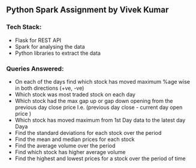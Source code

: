 ## Python Spark Assignment by Vivek Kumar

### Tech Stack:
- Flask for REST API
- Spark for analysing the data
- Python libraries to extract the data

### Queries Answered:

- On each of the days find which stock has moved maximum %age wise in both directions (+ve, -ve)
- Which stock was most traded stock on each day
- Which stock had the max gap up or gap down opening from the previous day close price I.e. (previous day close -  current day open price )
- Which stock has moved maximum from 1st Day data to the latest day Daya
- Find the standard deviations for each stock over the period
- Find the mean  and median prices for each stock
- Find the average volume over the period
- Find which stock has higher average volume
- Find the highest and lowest prices for a stock over the period of time